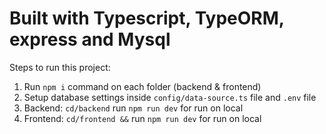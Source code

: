 # Built with Typescript, TypeORM, express and Mysql
Steps to run this project:

1. Run `npm i` command on each folder (backend & frontend)
2. Setup database settings inside `config/data-source.ts` file and `.env` file
3. Backend: `cd/backend` run `npm run dev` for run on local
4. Frontend: `cd/frontend &&` run `npm run dev` for run on local

